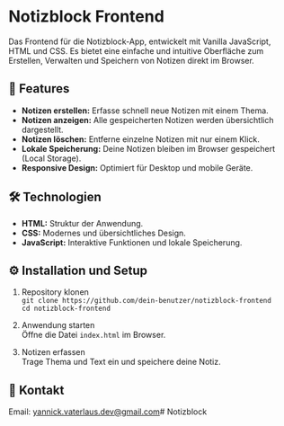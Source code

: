 # Notizblock Frontend

Das Frontend für die Notizblock-App, entwickelt mit Vanilla JavaScript, HTML und CSS. Es bietet eine einfache und intuitive Oberfläche zum Erstellen, Verwalten und Speichern von Notizen direkt im Browser.

## 🚀 Features

- **Notizen erstellen:** Erfasse schnell neue Notizen mit einem Thema.
- **Notizen anzeigen:** Alle gespeicherten Notizen werden übersichtlich dargestellt.
- **Notizen löschen:** Entferne einzelne Notizen mit nur einem Klick.
- **Lokale Speicherung:** Deine Notizen bleiben im Browser gespeichert (Local Storage).
- **Responsive Design:** Optimiert für Desktop und mobile Geräte.

## 🛠️ Technologien

- **HTML:** Struktur der Anwendung.
- **CSS:** Modernes und übersichtliches Design.
- **JavaScript:** Interaktive Funktionen und lokale Speicherung.

## ⚙️ Installation und Setup

1. Repository klonen  
   `git clone https://github.com/dein-benutzer/notizblock-frontend`  
   `cd notizblock-frontend`

2. Anwendung starten  
   Öffne die Datei `index.html` im Browser.

3. Notizen erfassen  
   Trage Thema und Text ein und speichere deine Notiz.

## 📧 Kontakt

Email: yannick.vaterlaus.dev@gmail.com# Notizblock
